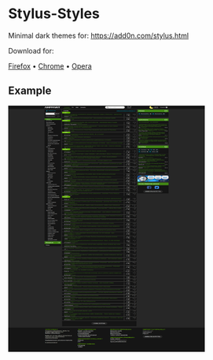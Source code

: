 # Stylus-Styles
 Minimal dark themes for: https://add0n.com/stylus.html

Download for:

[Firefox](https://addons.mozilla.org/fi/firefox/addon/styl-us/)
• 
[Chrome](https://chrome.google.com/webstore/detail/stylus/clngdbkpkpeebahjckkjfobafhncgmne)
•
[Opera](https://addons.opera.com/en/extensions/details/stylus/)


## Example

<a href="https://raw.githubusercontent.com/JanrikV/Stylus-Styles/master/images/ampparit.png" target="_blank">
   <img src="https://raw.githubusercontent.com/JanrikV/Stylus-Styles/master/images/ampparit.png" width="400" height="500" title="Click me!" />
</a>

